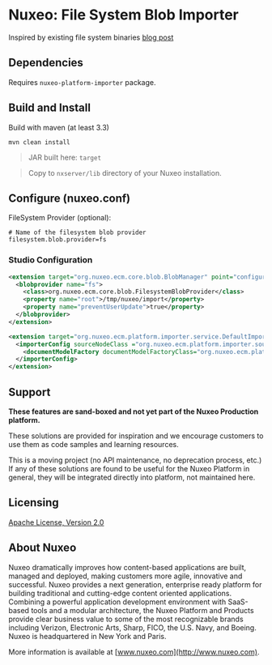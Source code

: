 # Nuxeo: File System Blob Importer

Inspired by existing file system binaries [blog post](https://www.nuxeo.com/blog/referencing-existing-file-system-binaries-in-a-nuxeo-repository/)

## Dependencies

Requires `nuxeo-platform-importer` package.

## Build and Install

Build with maven (at least 3.3)

```
mvn clean install
```
> JAR built here: `target`

> Copy to `nxserver/lib` directory of your Nuxeo installation.

## Configure (nuxeo.conf)

FileSystem Provider (optional):

```
# Name of the filesystem blob provider
filesystem.blob.provider=fs
```

### Studio Configuration

```xml
<extension target="org.nuxeo.ecm.core.blob.BlobManager" point="configuration">
  <blobprovider name="fs">
    <class>org.nuxeo.ecm.core.blob.FilesystemBlobProvider</class>
    <property name="root">/tmp/nuxeo/import</property>
    <property name="preventUserUpdate">true</property>
  </blobprovider>
</extension>

<extension target="org.nuxeo.ecm.platform.importer.service.DefaultImporterComponent" point="importerConfiguration">
  <importerConfig sourceNodeClass ="org.nuxeo.ecm.platform.importer.source.FileSourceNode" >
    <documentModelFactory documentModelFactoryClass="org.nuxeo.ecm.platform.importer.externalblob.factories.FileSystemDocumentModelFactory" />
  </importerConfig>
</extension>
```

## Support

**These features are sand-boxed and not yet part of the Nuxeo Production platform.**

These solutions are provided for inspiration and we encourage customers to use them as code samples and learning resources.

This is a moving project (no API maintenance, no deprecation process, etc.) If any of these solutions are found to be useful for the Nuxeo Platform in general, they will be integrated directly into platform, not maintained here.

## Licensing

[Apache License, Version 2.0](http://www.apache.org/licenses/LICENSE-2.0)

## About Nuxeo

Nuxeo dramatically improves how content-based applications are built, managed and deployed, making customers more agile, innovative and successful. Nuxeo provides a next generation, enterprise ready platform for building traditional and cutting-edge content oriented applications. Combining a powerful application development environment with SaaS-based tools and a modular architecture, the Nuxeo Platform and Products provide clear business value to some of the most recognizable brands including Verizon, Electronic Arts, Sharp, FICO, the U.S. Navy, and Boeing. Nuxeo is headquartered in New York and Paris.

More information is available at [www.nuxeo.com](http://www.nuxeo.com).


